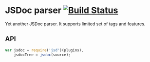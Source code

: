 # JSDoc parser [![Build Status](https://travis-ci.org/bem/jsd.png)](https://travis-ci.org/bem/jsd)

Yet another JSDoc parser. It supports limited set of tags and features.

## API

```js
var jsdoc = require('jsd')(plugins),
    jsdocTree = jsdoc(source);
```
